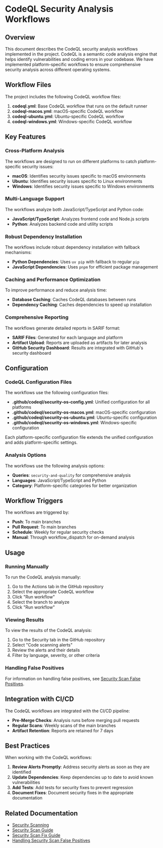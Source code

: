 # CodeQL Security Analysis Workflows

## Overview

This document describes the CodeQL security analysis workflows implemented in the project. CodeQL is a semantic code analysis engine that helps identify vulnerabilities and coding errors in your codebase. We have implemented platform-specific workflows to ensure comprehensive security analysis across different operating systems.

## Workflow Files

The project includes the following CodeQL workflow files:

1. **codeql.yml**: Base CodeQL workflow that runs on the default runner
2. **codeql-macos.yml**: macOS-specific CodeQL workflow
3. **codeql-ubuntu.yml**: Ubuntu-specific CodeQL workflow
4. **codeql-windows.yml**: Windows-specific CodeQL workflow

## Key Features

### Cross-Platform Analysis

The workflows are designed to run on different platforms to catch platform-specific security issues:

- **macOS**: Identifies security issues specific to macOS environments
- **Ubuntu**: Identifies security issues specific to Linux environments
- **Windows**: Identifies security issues specific to Windows environments

### Multi-Language Support

The workflows analyze both JavaScript/TypeScript and Python code:

- **JavaScript/TypeScript**: Analyzes frontend code and Node.js scripts
- **Python**: Analyzes backend code and utility scripts

### Robust Dependency Installation

The workflows include robust dependency installation with fallback mechanisms:

- **Python Dependencies**: Uses `uv pip` with fallback to regular `pip`
- **JavaScript Dependencies**: Uses `pnpm` for efficient package management

### Caching and Performance Optimization

To improve performance and reduce analysis time:

- **Database Caching**: Caches CodeQL databases between runs
- **Dependency Caching**: Caches dependencies to speed up installation

### Comprehensive Reporting

The workflows generate detailed reports in SARIF format:

- **SARIF Files**: Generated for each language and platform
- **Artifact Upload**: Reports are uploaded as artifacts for later analysis
- **GitHub Security Dashboard**: Results are integrated with GitHub's security dashboard

## Configuration

### CodeQL Configuration Files

The workflows use the following configuration files:

- **.github/codeql/security-os-config.yml**: Unified configuration for all platforms
- **.github/codeql/security-os-macos.yml**: macOS-specific configuration
- **.github/codeql/security-os-ubuntu.yml**: Ubuntu-specific configuration
- **.github/codeql/security-os-windows.yml**: Windows-specific configuration

Each platform-specific configuration file extends the unified configuration and adds platform-specific settings.

### Analysis Options

The workflows use the following analysis options:

- **Queries**: `security-and-quality` for comprehensive analysis
- **Languages**: JavaScript/TypeScript and Python
- **Category**: Platform-specific categories for better organization

## Workflow Triggers

The workflows are triggered by:

- **Push**: To main branches
- **Pull Request**: To main branches
- **Schedule**: Weekly for regular security checks
- **Manual**: Through workflow_dispatch for on-demand analysis

## Usage

### Running Manually

To run the CodeQL analysis manually:

1. Go to the Actions tab in the GitHub repository
2. Select the appropriate CodeQL workflow
3. Click "Run workflow"
4. Select the branch to analyze
5. Click "Run workflow"

### Viewing Results

To view the results of the CodeQL analysis:

1. Go to the Security tab in the GitHub repository
2. Select "Code scanning alerts"
3. Review the alerts and their details
4. Filter by language, severity, or other criteria

### Handling False Positives

For information on handling false positives, see [Security Scan False Positives](../security_scan_false_positives.md).

## Integration with CI/CD

The CodeQL workflows are integrated with the CI/CD pipeline:

- **Pre-Merge Checks**: Analysis runs before merging pull requests
- **Regular Scans**: Weekly scans of the main branches
- **Artifact Retention**: Reports are retained for 7 days

## Best Practices

When working with the CodeQL workflows:

1. **Review Alerts Promptly**: Address security alerts as soon as they are identified
2. **Update Dependencies**: Keep dependencies up to date to avoid known vulnerabilities
3. **Add Tests**: Add tests for security fixes to prevent regression
4. **Document Fixes**: Document security fixes in the appropriate documentation

## Related Documentation

- [Security Scanning](../security_scanning.md)
- [Security Scan Guide](../security_scan_guide.md)
- [Security Scan Fix Guide](../security_scan_fix_guide.md)
- [Handling Security Scan False Positives](../handling_security_scan_false_positives.md)
